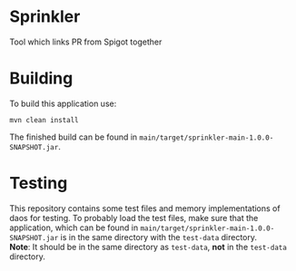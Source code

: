 # Sprinkler

Tool which links PR from Spigot together

# Building

To build this application use:
```shell
mvn clean install
```
The finished build can be found in `main/target/sprinkler-main-1.0.0-SNAPSHOT.jar`.

# Testing

This repository contains some test files and memory implementations of daos for testing.
To probably load the test files, make sure that the application,
which can be found in `main/target/sprinkler-main-1.0.0-SNAPSHOT.jar` is in the same directory with the `test-data` directory.
<br>
**Note**: It should be in the same directory as `test-data`, **not** in the `test-data` directory.
